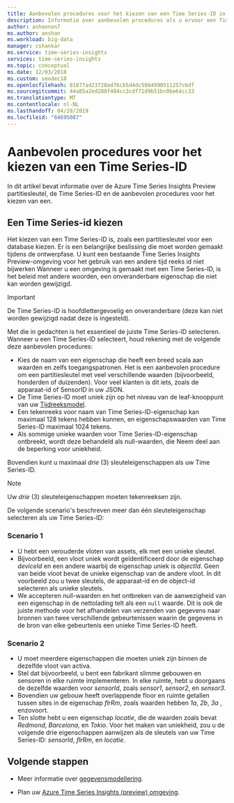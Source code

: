 ```yaml
---
title: Aanbevolen procedures voor het kiezen van een Time Series-ID in Azure Time Series Insights-Preview | Microsoft Docs
description: Informatie over aanbevolen procedures als u ervoor een Time Series-ID in Azure Time Series Insights Preview kiest.
author: ashannon7
ms.author: anshan
ms.workload: big-data
manager: cshankar
ms.service: time-series-insights
services: time-series-insights
ms.topic: conceptual
ms.date: 12/03/2018
ms.custom: seodec18
ms.openlocfilehash: 81877ad23728ad76cb5d4dc5084990511257c6df
ms.sourcegitcommit: 44a85a2ed288f484cc3cdf71d9b51bc0be64cc33
ms.translationtype: MT
ms.contentlocale: nl-NL
ms.lasthandoff: 04/28/2019
ms.locfileid: "64695087"
---
```

# <a name="best-practices-for-choosing-a-time-series-id"></a>Aanbevolen procedures voor het kiezen van een Time Series-ID

In dit artikel bevat informatie over de Azure Time Series Insights Preview partitiesleutel, de Time Series-ID en de aanbevolen procedures voor het kiezen van een.

## <a name="choose-a-time-series-id"></a>Een Time Series-id kiezen

Het kiezen van een Time Series-ID is, zoals een partitiesleutel voor een database kiezen. Er is een belangrijke beslissing die moet worden gemaakt tijdens de ontwerpfase. U kunt een bestaande Time Series Insights Preview-omgeving voor het gebruik van een andere tijd reeks id niet bijwerken Wanneer u een omgeving is gemaakt met een Time Series-ID, is het beleid met andere woorden, een onveranderbare eigenschap die niet kan worden gewijzigd.

> [!IMPORTANT]
> De Time Series-ID is hoofdlettergevoelig en onveranderbare (deze kan niet worden gewijzigd nadat deze is ingesteld).

Met die in gedachten is het essentieel de juiste Time Series-ID selecteren. Wanneer u een Time Series-ID selecteert, houd rekening met de volgende deze aanbevolen procedures:
* Kies de naam van een eigenschap die heeft een breed scala aan waarden en zelfs toegangspatronen. Het is een aanbevolen procedure om een partitiesleutel met veel verschillende waarden (bijvoorbeeld, honderden of duizenden). Voor veel klanten is dit iets, zoals de apparaat-id of SensorID in uw JSON.
* De Time Series-ID moet uniek zijn op het niveau van de leaf-knooppunt van uw [Tijdreeksmodel](./time-series-insights-update-tsm.md).
* Een tekenreeks voor naam van Time Series-ID-eigenschap kan maximaal 128 tekens hebben kunnen, en eigenschapswaarden van Time Series-ID maximaal 1024 tekens.
* Als sommige unieke waarden voor Time Series-ID-eigenschap ontbreekt, wordt deze behandeld als null-waarden, die Neem deel aan de beperking voor uniekheid.

Bovendien kunt u maximaal *drie* (3) sleuteleigenschappen als uw Time Series-ID.

  > [!NOTE]
  > Uw *drie* (3) sleuteleigenschappen moeten tekenreeksen zijn.

De volgende scenario's beschreven meer dan één sleuteleigenschap selecteren als uw Time Series-ID:  

### <a name="scenario-1"></a>Scenario 1

* U hebt een verouderde vloten van assets, elk met een unieke sleutel. 
* Bijvoorbeeld, een vloot uniek wordt geïdentificeerd door de eigenschap *deviceId* en een andere waarbij de eigenschap uniek is *objectId*. Geen van beide vloot bevat de unieke eigenschap van de andere vloot. In dit voorbeeld zou u twee sleutels, de apparaat-id en de object-id selecteren als unieke sleutels. 
* We accepteren null-waarden en het ontbreken van de aanwezigheid van een eigenschap in de nettolading telt als een `null` waarde. Dit is ook de juiste methode voor het afhandelen van verzenden van gegevens naar bronnen van twee verschillende gebeurtenissen waarin de gegevens in de bron van elke gebeurtenis een unieke Time Series-ID heeft.

### <a name="scenario-2"></a>Scenario 2

* U moet meerdere eigenschappen die moeten uniek zijn binnen de dezelfde vloot van activa. 
* Stel dat bijvoorbeeld, u bent een fabrikant slimme gebouwen en sensoren in elke ruimte implementeren. In elke ruimte, hebt u doorgaans de dezelfde waarden voor *sensorId*, zoals *sensor1*, *sensor2*, en *sensor3*.
* Bovendien uw gebouw heeft overlappende floor en ruimte getallen tussen sites in de eigenschap *flrRm*, zoals waarden hebben *1a*, *2b*, *3a* , enzovoort.
* Ten slotte hebt u een eigenschap *locatie*, die de waarden zoals bevat *Redmond*, *Barcelona*, en *Tokio*. Voor het maken van uniekheid, zou u de volgende drie eigenschappen aanwijzen als de sleutels van uw Time Series-ID: *sensorId*, *flrRm*, en *locatie*.

## <a name="next-steps"></a>Volgende stappen

* Meer informatie over [gegevensmodellering](./time-series-insights-update-tsm.md).

* Plan uw [Azure Time Series Insights (preview) omgeving](./time-series-insights-update-plan.md).